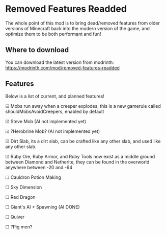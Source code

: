 # Removed Features Readded
The whole point of this mod is to bring dead/removed features from older versions of Minecraft back into the modern version of the game, and optimize them to be both performant and fun!

## Where to download
You can download the latest version from modrinth: https://modrinth.com/mod/removed-features-readded


## Features
Below is a list of current, and planned features!

☑ Mobs run away when a creeper explodes, this is a new gamerule called shouldMobsAvoidCreepers, enabled by default

☑ Steve Mob (AI not implemented yet)

☑ ?Herobrine Mob? (AI not implemented yet)

☑ Dirt Slab, its a dirt slab, can be crafted like any other slab, and used like any other slab.

☑ Ruby Ore, Ruby Armor, and Ruby Tools now exist as a middle ground between Diamond and Netherite, they can be found in the overworld anywhere between -20 and -64

☐ Cauldron Potion Making

☐ Sky Dimension

☐ Red Dragon

☐ Giant's AI + Spawning (AI DONE)

☐ Quiver

☐ ?Pig men?